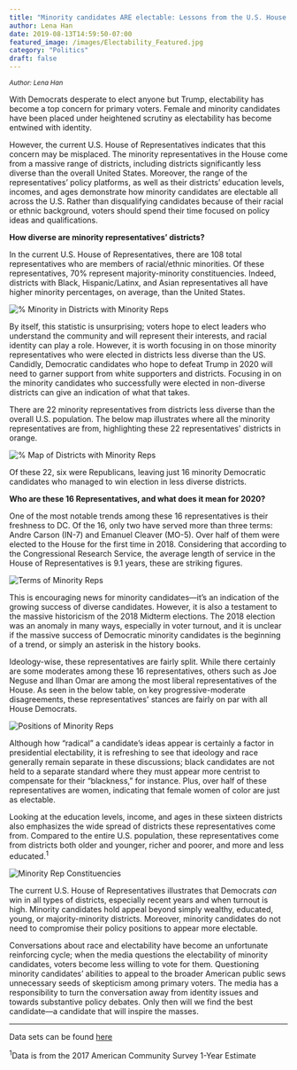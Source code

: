 ```yaml
---
title: "Minority candidates ARE electable: Lessons from the U.S. House of Representatives"
author: Lena Han
date: 2019-08-13T14:59:50-07:00
featured_image: /images/Electability_Featured.jpg
category: "Politics"
draft: false
---
```

<sup>*Author: Lena Han*</sup>

With Democrats desperate to elect anyone but Trump, electability has become a top concern for primary voters. Female and minority candidates have been placed under heightened scrutiny as electability has become entwined with identity.

However, the current U.S. House of Representatives indicates that this concern may be misplaced. The minority representatives in the House come from a massive range of districts, including districts significantly less diverse than the overall United States. Moreover, the range of the representatives’ policy platforms, as well as their districts’ education levels, incomes, and ages demonstrate how minority candidates are electable all across the U.S. Rather than disqualifying candidates because of their racial or ethnic background, voters should spend their time focused on policy ideas and qualifications.

**How diverse are minority representatives’ districts?**

In the current U.S. House of Representatives, there are 108 total representatives who are members of racial/ethnic minorities. Of these representatives, 70% represent majority-minority constituencies. Indeed, districts with Black, Hispanic/Latinx, and Asian representatives all have higher minority percentages, on average, than the United States.

![% Minority in Districts with Minority Reps](/images/Electability_MinorityProp.png)

By itself, this statistic is unsurprising; voters hope to elect leaders who understand the community and will represent their interests, and racial identity can play a role. However, it is worth focusing in on those minority representatives who were elected in districts less diverse than the US. Candidly, Democratic candidates who hope to defeat Trump in 2020 will need to garner support from white supporters and districts. Focusing in on the minority candidates who successfully were elected in non-diverse districts can give an indication of what that takes.

There are 22 minority representatives from districts less diverse than the overall U.S. population. The below map illustrates where all the minority representatives are from, highlighting these 22 representatives' districts in orange.

![% Map of Districts with Minority Reps](/images/Electability_Map.png)

Of these 22, six were Republicans, leaving just 16 minority Democratic candidates who managed to win election in less diverse districts.

**Who are these 16 Representatives, and what does it mean for 2020?**

One of the most notable trends among these 16 representatives is their freshness to DC. Of the 16, only two have served more than three terms: Andre Carson (IN-7) and Emanuel Cleaver (MO-5). Over half of them were elected to the House for the first time in 2018. Considering that according to the Congressional Research Service, the average length of service in the House of Representatives is 9.1 years, these are striking figures.

![Terms of Minority Reps](/images/Electability_young.png)

This is encouraging news for minority candidates—it’s an indication of the growing success of diverse candidates. However, it is also a testament to the massive historicism of the 2018 Midterm elections. The 2018 election was an anomaly in many ways, especially in voter turnout, and it is unclear if the massive success of Democratic minority candidates is the beginning of a trend, or simply an asterisk in the history books. 

Ideology-wise, these representatives are fairly split. While there certainly are some moderates among these 16 representatives, others such as Joe Neguse and Ilhan Omar are among the most liberal representatives of the House. As seen in the below table, on key progressive-moderate disagreements, these representatives' stances are fairly on par with all House Democrats.

![Positions of Minority Reps](/images/Electability_CandidatePositions.png)

Although how “radical” a candidate’s ideas appear is certainly a factor in presidential electability, it is refreshing to see that ideology and race generally remain separate in these discussions; black candidates are not held to a separate standard where they must appear more centrist to compensate for their “blackness,” for instance. Plus, over half of these representatives are women, indicating that female women of color are just as electable.

Looking at the education levels, income, and ages in these sixteen districts also emphasizes the wide spread of districts these representatives come from. Compared to the entire U.S. population, these representatives come from districts both older and younger, richer and poorer, and more and less educated.<sup>1</sup>

![ Minority Rep Constituencies](/images/Electability_DistrictDemographics.png)

The current U.S. House of Representatives illustrates that Democrats *can* win in all types of districts, especially recent years and when turnout is high. Minority candidates hold appeal beyond simply wealthy, educated, young, or majority-minority districts. Moreover, minority candidates do not need to compromise their policy positions to appear more electable.

Conversations about race and electability have become an unfortunate reinforcing cycle; when the media questions the electability of minority candidates, voters become less willing to vote for them. Questioning minority candidates’ abilities to appeal to the broader American public sews unnecessary seeds of skepticism among primary voters. The media has a responsibility to turn the conversation away from identity issues and towards substantive policy debates. Only then will we find the best candidate—a candidate that will inspire the masses.

---

Data sets can be found [here](https://github.com/lena-han/datascoop/tree/master/static/datasets/minority-electability)

<sup>1</sup>Data is from the 2017 American Community Survey 1-Year Estimate
